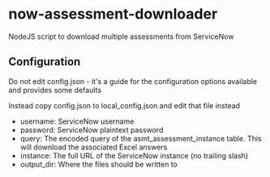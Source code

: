 # now-assessment-downloader
NodeJS script to download multiple assessments from ServiceNow

## Configuration

Do not edit config.json - it's a guide for the configuration options available and provides some defaults

Instead copy config.json to local_config.json and edit that file instead

* username: ServiceNow username
* password: ServiceNow plaintext password
* query: The encoded query of the asmt_assessment_instance table. This will download the associated Excel answers
* instance: The full URL of the ServiceNow instance (no trailing slash)
* output_dir: Where the files should be written to
